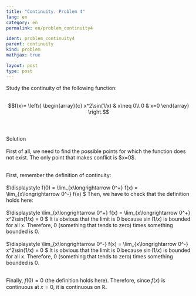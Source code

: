 ```yaml
---
title: "Continuity. Problem 4"
lang: en
category: en
permalink: en/problem_continuity4

ident: problem_continuity4
parent: continuity
kind: problem
mathjax: true

layout: post
type: post
---
```


<div>
Study the continuity of the following function: <br><br>

$$f(x)= 
\left\{ 
\begin{array}{c}
x^2\sin(1/x) &  x\neq 0\\
0 & x=0
\end{array}
\right.$$<br><br>


<div class="bcblue boxdissap">
Solution
</div><br>

<div class="dissap">
First of all, we need to find the possible points for which the function does not exist. The only point that makes conflict is $x=0$.<br><br>

First, remember the definition of continuity: <br><br> 
$\displaystyle f(0) = \lim_{x\longrightarrow 0^+} f(x)  = \lim_{x\longrightarrow 0^-} f(x) $ 
Then, we have to check that the definition holds here:<br><br>
$\displaystyle \lim_{x\longrightarrow 0^+} f(x) = \lim_{x\longrightarrow 0^+} x^2\sin(1/x) = 0 $ It is obvious that the limit is 0 because $\sin(1/x)$ is bounded for all x. Therefore, 0 (something that tends to zero) times something bounded is 0.<br><br>
$\displaystyle \lim_{x\longrightarrow 0^-} f(x) = \lim_{x\longrightarrow 0^-} x^2\sin(1/x) = 0 $ It is obvious that the limit is 0 because $\sin(1/x)$ is bounded for all x. Therefore, 0 (something that tends to zero) times something bounded is 0.<br><br>

Finally, $f(0)= 0$ (the definition holds here). Therefore, since $f(x)$ is continuous at $x=0$, it is continuous on $\mathbb{R}$.

</div>
